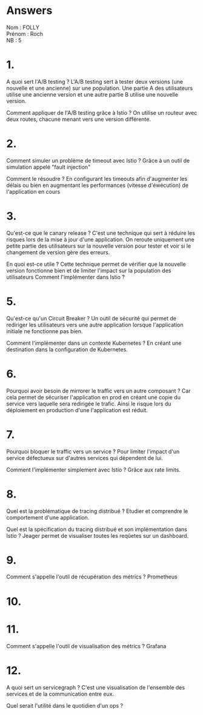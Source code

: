 # Answers

Nom : FOLLY		
Prénom : Roch	
NB : 5

# 1.
A quoi sert l'A/B testing ?
L'A/B testing sert à tester deux versions (une nouvelle et une ancienne) sur une population. 
Une partie A des utilisateurs utilise une ancienne version et une autre partie B utilise une nouvelle version.

Comment appliquer de l'A/B testing grâce à Istio ? 
On utilise un routeur avec deux routes, chacune menant vers une version différente.



# 2.
Comment simuler un problème de timeout avec Istio ?
Grâce à un outil de simulation appelé "fault injection"

Comment le résoudre ?
En configurant les timeouts afin d'augmenter les délais ou bien en augmentant les performances (vitesse d'éwécution) de l'application en cours

# 3.
Qu'est-ce que le canary release ?
 C'est une technique qui sert à réduire les risques lors de la mise à jour d'une application.
 On reroute uniquement une petite partie des utilisateurs sur la nouvelle version pour tester et voir si le changement de version gère des erreurs.
 
En quoi est-ce utile ?
Cette technique permet de vérifier que la nouvelle version fonctionne bien et de limiter l'impact sur la population des utilisateurs
Comment l'implémenter dans Istio ?

# 5.
Qu'est-ce qu'un Circuit Breaker ?
Un outil de sécurité qui permet de rediriger les utilisateurs vers une autre application lorsque l'application initiale ne fonctionne pas bien.

Comment l'implémenter dans un contexte Kubernetes ?
En créant une destination dans la configuration de Kubernetes.

# 6.
Pourquoi avoir besoin de mirrorer le traffic vers un autre composant ?
Car cela permet de sécuriser l'application en prod en créant une copie du service vers laquelle sera redirigée le trafic. 
Ainsi le risque lors du déploiement en production d'une l'application est réduit.


# 7.
Pourquoi bloquer le traffic vers un service ?
Pour limiter l'impact d'un service défectueux sur d'autres services qui dépendent de lui.

Comment l'implémenter simplement avec Istio ?
Grâce aux rate limits.

# 8.
Quel est la problématique de tracing distribué ?
Etudier et comprendre le comportement d'une application.

Quel est la spécification du tracing distribué et son implémentation dans Istio ?
Jeager permet de visualiser toutes les reqûetes sur un dashboard.

# 9.
Comment s'appelle l'outil de récupération des métrics ?
Prometheus

# 10.

# 11.
Comment s'appelle l'outil de visualisation des métrics ?
Grafana

# 12.
A quoi sert un servicegraph ?
C'est une visualisation de l'ensemble des services et de la communication entre eux.

Quel serait l'utilité dans le quotidien d'un ops ?
